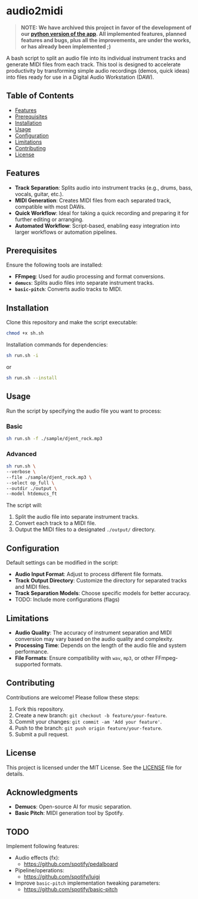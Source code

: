 # audio2midi

> **NOTE: We have archived this project in favor of the development of our [python version of the app](https://github.com/raisga/audio2midi-python). All implemented features, planned features and bugs, plus all the improvements, are under the works, or has already been implemented ;)**

A bash script to split an audio file into its individual instrument tracks and generate MIDI files from each track. This tool is designed to accelerate productivity by transforming simple audio recordings (demos, quick ideas) into files ready for use in a Digital Audio Workstation (DAW).

## Table of Contents
- [Features](#features)
- [Prerequisites](#prerequisites)
- [Installation](#installation)
- [Usage](#usage)
- [Configuration](#configuration)
- [Limitations](#limitations)
- [Contributing](#contributing)
- [License](#license)

## Features

- **Track Separation**: Splits audio into instrument tracks (e.g., drums, bass, vocals, guitar, etc.).
- **MIDI Generation**: Creates MIDI files from each separated track, compatible with most DAWs.
- **Quick Workflow**: Ideal for taking a quick recording and preparing it for further editing or arranging.
- **Automated Workflow**: Script-based, enabling easy integration into larger workflows or automation pipelines.

## Prerequisites

Ensure the following tools are installed:

- **FFmpeg**: Used for audio processing and format conversions.
- **`demucs`**: Splits audio files into separate instrument tracks.
- **`basic-pitch`**: Converts audio tracks to MIDI.

## Installation

Clone this repository and make the script executable:
```bash
chmod +x sh.sh
```

Installation commands for dependencies:

```bash
sh run.sh -i
```

or

```bash
sh run.sh --install
```

## Usage

Run the script by specifying the audio file you want to process:

### Basic

```bash
sh run.sh -f ./sample/djent_rock.mp3
```

### Advanced

```bash
sh run.sh \
--verbose \
--file ./sample/djent_rock.mp3 \
--select op_full \
--outdir ./output \
--model htdemucs_ft
```

The script will:
1. Split the audio file into separate instrument tracks.
2. Convert each track to a MIDI file.
3. Output the MIDI files to a designated `./output/` directory.

## Configuration

Default settings can be modified in the script:
- **Audio Input Format**: Adjust to process different file formats.
- **Track Output Directory**: Customize the directory for separated tracks and MIDI files.
- **Track Separation Models**: Choose specific models for better accuracy.
- TODO: Include more configurations (flags)

## Limitations

- **Audio Quality**: The accuracy of instrument separation and MIDI conversion may vary based on the audio quality and complexity.
- **Processing Time**: Depends on the length of the audio file and system performance.
- **File Formats**: Ensure compatibility with `wav`, `mp3`, or other FFmpeg-supported formats.

## Contributing

Contributions are welcome! Please follow these steps:

1. Fork this repository.
2. Create a new branch: `git checkout -b feature/your-feature`.
3. Commit your changes: `git commit -am 'Add your feature'`.
4. Push to the branch: `git push origin feature/your-feature`.
5. Submit a pull request.

## License

This project is licensed under the MIT License. See the [LICENSE](LICENSE) file for details.

## Acknowledgments

- **Demucs**: Open-source AI for music separation.
- **Basic Pitch**: MIDI generation tool by Spotify.

## TODO

Implement following features:
- Audio effects (fx):
    - https://github.com/spotify/pedalboard
- Pipeline/operations:
    - https://github.com/spotify/luigi
- Improve `basic-pitch` implementation tweaking parameters:
    - https://github.com/spotify/basic-pitch
